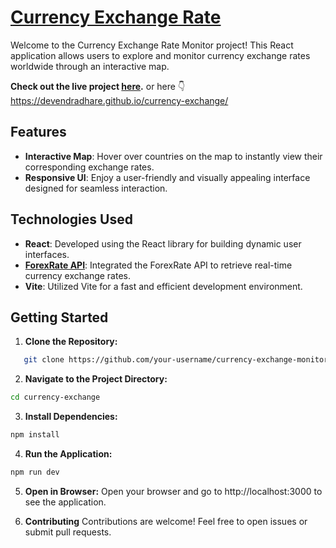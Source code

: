 # [Currency Exchange Rate](https://devendradhare.github.io/currency-exchange/) 

Welcome to the Currency Exchange Rate Monitor project! This React application allows users to explore and monitor currency exchange rates worldwide through an interactive map.

**Check out the live project [here](https://devendradhare.github.io/currency-exchange/).**
or here 👇
https://devendradhare.github.io/currency-exchange/

## Features

- **Interactive Map**: Hover over countries on the map to instantly view their corresponding exchange rates.
- **Responsive UI**: Enjoy a user-friendly and visually appealing interface designed for seamless interaction.

## Technologies Used

- **React**: Developed using the React library for building dynamic user interfaces.
- **[ForexRate API](https://forexrateapi.com/dashboard)**: Integrated the ForexRate API to retrieve real-time currency exchange rates.
- **Vite**: Utilized Vite for a fast and efficient development environment.

## Getting Started

1. **Clone the Repository:**

```bash
   git clone https://github.com/your-username/currency-exchange-monitor.git
```

2. **Navigate to the Project Directory:**

```bash
cd currency-exchange
```

3. **Install Dependencies:**

```bash
npm install
```

4. **Run the Application:**

```bash
npm run dev
```

5. **Open in Browser:**
   Open your browser and go to http://localhost:3000 to see the application.

6. **Contributing**
   Contributions are welcome! Feel free to open issues or submit pull requests.
